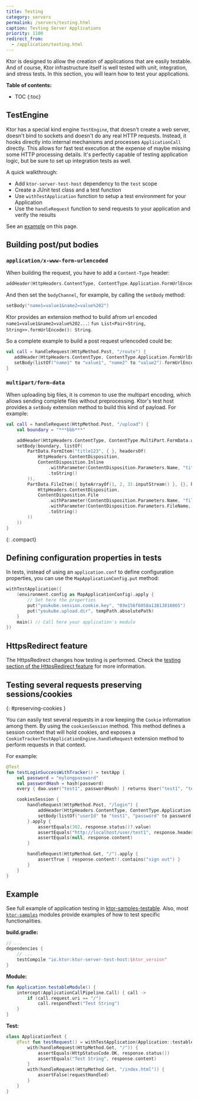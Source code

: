 ```yaml
---
title: Testing 
category: servers
permalink: /servers/testing.html
caption: Testing Server Applications 
priority: 1100
redirect_from:
  - /application/testing.html
---
```


Ktor is designed to allow the creation of applications that are easily testable. And of course,
Ktor infrastructure itself is well tested with unit, integration, and stress tests.
In this section, you will learn how to test your applications. 

**Table of contents:**

* TOC
{:toc}

## TestEngine

Ktor has a special kind engine `TestEngine`, that doesn't create a web server, doesn't bind to sockets and doesn't do
any real HTTP requests. Instead, it hooks directly into internal mechanisms and processes `ApplicationCall` directly. 
This allows for fast test execution at the expense of maybe missing some HTTP processing details. 
It's perfectly capable of testing application logic, but be sure to set up integration tests as well.

A quick walkthrough:  

* Add `ktor-server-test-host` dependency to the `test` scope 
* Create a JUnit test class and a test function
* Use `withTestApplication` function to setup a test environment for your Application
* Use the `handleRequest` function to send requests to your application and verify the results

See an [example](#example) on this page.

## Building post/put bodies

### `application/x-www-form-urlencoded`

When building the request, you have to add a `Content-Type` header:

```kotlin
addHeader(HttpHeaders.ContentType, ContentType.Application.FormUrlEncoded.toString())`
```

And then set the `bodyChannel`, for example, by calling the `setBody` method:

```kotlin
setBody("name1=value1&name2=value%202")
```

Ktor provides an extension method to build afrom url encoded `name1=value1&name2=value%202...`:
`fun List<Pair<String, String>>.formUrlEncode(): String`.

So a complete example to build a post request urlencoded could be:

```kotlin
val call = handleRequest(HttpMethod.Post, "/route") {
   addHeader(HttpHeaders.ContentType, ContentType.Application.FormUrlEncoded.toString())
   setBody(listOf("name1" to "value1", "name2" to "value2").formUrlEncode())
}
```

### `multipart/form-data`

When uploading big files, it is common to use the multipart encoding, which allows sending
complete files without preprocessing. Ktor's test host provides a `setBody` extension method
to build this kind of payload. For example:

```kotlin
val call = handleRequest(HttpMethod.Post, "/upload") {
    val boundary = "***bbb***"

    addHeader(HttpHeaders.ContentType, ContentType.MultiPart.FormData.withParameter("boundary", boundary).toString())
    setBody(boundary, listOf(
        PartData.FormItem("title123", { }, headersOf(
            HttpHeaders.ContentDisposition,
            ContentDisposition.Inline
                .withParameter(ContentDisposition.Parameters.Name, "title")
                .toString()
        )),
        PartData.FileItem({ byteArrayOf(1, 2, 3).inputStream() }, {}, headersOf(
            HttpHeaders.ContentDisposition,
            ContentDisposition.File
                .withParameter(ContentDisposition.Parameters.Name, "file")
                .withParameter(ContentDisposition.Parameters.FileName, "file.txt")
                .toString()
        ))
    ))
}
```
{: .compact}

## Defining configuration properties in tests

In tests, instead of using an `application.conf` to define configuration properties,
you can use the `MapApplicationConfig.put` method:

```kotlin
withTestApplication({
    (environment.config as MapApplicationConfig).apply {
        // Set here the properties
        put("youkube.session.cookie.key", "03e156f6058a13813816065")
        put("youkube.upload.dir", tempPath.absolutePath)
    }
    main() // Call here your application's module
})
```

## HttpsRedirect feature

The HttpsRedirect changes how testing is performed.
Check the [testing section of the HttpsRedirect feature](/servers/features/https-redirect.html#testing) for more information.

## Testing several requests preserving sessions/cookies
{: #preserving-cookies }

You can easily test several requests in a row keeping the `Cookie` information among them. By using the `cookiesSession` method.
This method defines a session context that will hold cookies, and exposes a `CookieTrackerTestApplicationEngine.handleRequest`
extension method to perform requests in that context.

For example:

```kotlin
@Test
fun testLoginSuccessWithTracker() = testApp {
    val password = "mylongpassword"
    val passwordHash = hash(password)
    every { dao.user("test1", passwordHash) } returns User("test1", "test1@test.com", "test1", passwordHash)

    cookiesSession {
        handleRequest(HttpMethod.Post, "/login") {
            addHeader(HttpHeaders.ContentType, ContentType.Application.FormUrlEncoded.toString())
            setBody(listOf("userId" to "test1", "password" to password).formUrlEncode())
        }.apply {
            assertEquals(302, response.status()?.value)
            assertEquals("http://localhost/user/test1", response.headers["Location"])
            assertEquals(null, response.content)
        }

        handleRequest(HttpMethod.Get, "/").apply {
            assertTrue { response.content!!.contains("sign out") }
        }
    }
}
```

## Example

See full example of application testing in [ktor-samples-testable](https://github.com/ktorio/ktor-samples/tree/master/feature/testable).
Also, most [`ktor-samples`](https://github.com/ktorio/ktor-samples) modules provide
examples of how to test specific functionalities.

**build.gradle:**
```groovy
// ...
dependencies {
    // ...
    testCompile "io.ktor:ktor-server-test-host:$ktor_version"
}
```

**Module:**
```kotlin
fun Application.testableModule() {
    intercept(ApplicationCallPipeline.Call) { call ->
        if (call.request.uri == "/")
            call.respondText("Test String")
    }
}
```

**Test:**
```kotlin
class ApplicationTest {
    @Test fun testRequest() = withTestApplication(Application::testableModule) {
        with(handleRequest(HttpMethod.Get, "/")) {
            assertEquals(HttpStatusCode.OK, response.status())
            assertEquals("Test String", response.content)
        }
        with(handleRequest(HttpMethod.Get, "/index.html")) {
            assertFalse(requestHandled)
        }
    }
}
```

